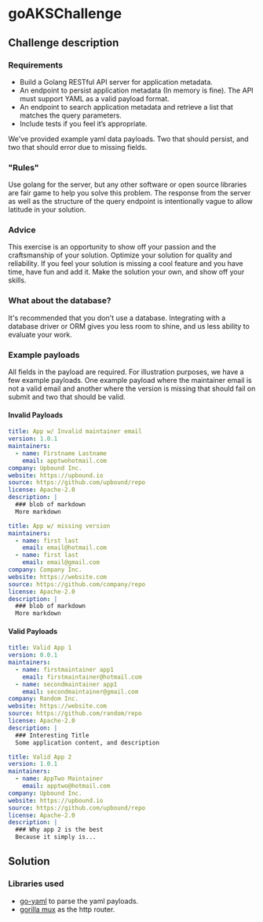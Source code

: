 # goAKSChallenge

## Challenge description

### Requirements

- Build a Golang RESTful API server for application metadata.
- An endpoint to persist application metadata (In memory is fine). The API must support YAML as a valid payload format.
- An endpoint to search application metadata and retrieve a list that matches the query parameters.
- Include tests if you feel it’s appropriate.

We've provided example yaml data payloads. Two that should persist, and two that should error due to missing fields.

### "Rules"

Use golang for the server, but any other software or open source libraries are fair game to help you solve this problem. The response from the server as well as the structure of the query endpoint is intentionally vague to allow latitude in your solution.

### Advice

This exercise is an opportunity to show off your passion and the craftsmanship of your solution. Optimize your solution for quality and reliability. If you feel your solution is missing a cool feature and you have time, have fun and add it. Make the solution your own, and show off your skills.

### What about the database?

It's recommended that you don't use a database. Integrating with a database driver or ORM gives you less room to shine, and us less ability to evaluate your work.

### Example payloads

All fields in the payload are required. For illustration purposes, we have a few example payloads. One example payload where the maintainer email is not a valid email and another where the version is missing that should fail on submit and two that should be valid.

#### Invalid Payloads

```yaml
title: App w/ Invalid maintainer email
version: 1.0.1
maintainers:
  - name: Firstname Lastname
    email: apptwohotmail.com
company: Upbound Inc.
website: https://upbound.io
source: https://github.com/upbound/repo
license: Apache-2.0
description: |
  ### blob of markdown
  More markdown
```

```yaml
title: App w/ missing version
maintainers:
  - name: first last
    email: email@hotmail.com
  - name: first last
    email: email@gmail.com
company: Company Inc.
website: https://website.com
source: https://github.com/company/repo
license: Apache-2.0
description: |
  ### blob of markdown
  More markdown
```

#### Valid Payloads

```yaml
title: Valid App 1
version: 0.0.1
maintainers:
  - name: firstmaintainer app1
    email: firstmaintainer@hotmail.com
  - name: secondmaintainer app1
    email: secondmaintainer@gmail.com
company: Random Inc.
website: https://website.com
source: https://github.com/random/repo
license: Apache-2.0
description: |
  ### Interesting Title
  Some application content, and description
```

```yaml
title: Valid App 2
version: 1.0.1
maintainers:
  - name: AppTwo Maintainer
    email: apptwo@hotmail.com
company: Upbound Inc.
website: https://upbound.io
source: https://github.com/upbound/repo
license: Apache-2.0
description: |
  ### Why app 2 is the best
  Because it simply is...
```

## Solution

### Libraries used

- [go-yaml](https://github.com/goccy/go-yaml) to parse the yaml payloads.
- [gorilla mux](https://github.com/gorilla/mux) as the http router.
